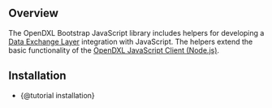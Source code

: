 ## Overview

The OpenDXL Bootstrap JavaScript library includes helpers for developing a
[Data Exchange Layer](http://www.mcafee.com/us/solutions/data-exchange-layer.aspx)
integration with JavaScript. The helpers extend the basic functionality of the
[OpenDXL JavaScript Client (Node.js)](https://github.com/opendxl/opendxl-client-javascript).

## Installation

* {@tutorial installation}
